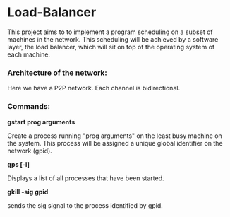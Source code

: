 # Load-Balancer


This project aims to to implement a program scheduling on a subset of machines in the network. This scheduling will be achieved by a software layer, the load balancer, which will sit on top of the operating system of each machine.

### Architecture of the network:
Here we have a P2P network. Each channel is bidirectional.

### Commands:
**gstart prog arguments**

Create a process running "prog arguments" on the least busy machine on the system. This process will be assigned a unique global identifier on the network (gpid).



**gps [-l]**

Displays a list of all processes that have been started.



**gkill -sig gpid**

sends the sig signal to the process identified by gpid.



